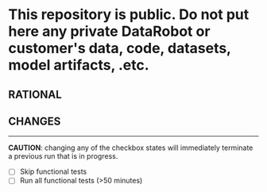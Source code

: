 
# This repository is public. Do not put here any private DataRobot or customer's data, code, datasets, model artifacts, .etc.

## RATIONAL
<!-- For efficient review please explain "why" you are making this change. -->


## CHANGES
<!-- List the changes in this PR, in highlights. -->


-----------------------------------------------------------------------------------------------
**CAUTION**: changing any of the checkbox states will immediately terminate a previous run that
is in progress.

- [ ] Skip functional tests
- [ ] Run all functional tests (>50 minutes)
